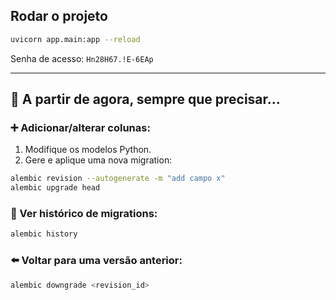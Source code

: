 ## Rodar o projeto

```bash
uvicorn app.main:app --reload
```

Senha de acesso: `Hn28H67.!E-6EAp`

---

## 🔄 A partir de agora, sempre que precisar...

### ➕ Adicionar/alterar colunas:

1. Modifique os modelos Python.
2. Gere e aplique uma nova migration:

```bash
alembic revision --autogenerate -m "add campo x"
alembic upgrade head
```

### 🔎 Ver histórico de migrations:

```bash
alembic history
```

### ⬅️ Voltar para uma versão anterior:

```bash
alembic downgrade <revision_id>
```
